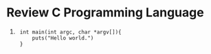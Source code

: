 # Review C Programming Language

1. ```
	int main(int argc, char *argv[]){
		puts("Hello world.")
	} 